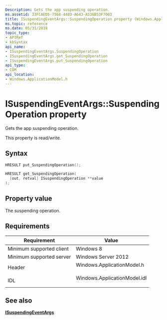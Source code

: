 ```yaml
---
Description: Gets the app suspending operation.
ms.assetid: 33FCAED5-7568-4483-A643-A536B53F7003
title: ISuspendingEventArgs::SuspendingOperation property (Windows.ApplicationModel.h)
ms.topic: reference
ms.date: 05/31/2018
topic_type: 
- APIRef
- kbSyntax
api_name: 
- ISuspendingEventArgs.SuspendingOperation
- ISuspendingEventArgs.get_SuspendingOperation
- ISuspendingEventArgs.put_SuspendingOperation
api_type: 
- COM
api_location: 
- Windows.ApplicationModel.h
---
```


# ISuspendingEventArgs::SuspendingOperation property

Gets the app suspending operation.

This property is read/write.

## Syntax


```C++
HRESULT put_SuspendingOperation();

HRESULT get_SuspendingOperation(
  [out, retval] ISuspendingOperation **value
);
```



## Property value

The suspending operation.

## Requirements



| Requirement | Value |
|-------------------------------------|---------------------------------------------------------------------------------------------------------|
| Minimum supported client<br/> | Windows 8<br/>                                                                                    |
| Minimum supported server<br/> | Windows Server 2012<br/>                                                                          |
| Header<br/>                   | <dl> <dt>Windows.ApplicationModel.h</dt> </dl>   |
| IDL<br/>                      | <dl> <dt>Windows.ApplicationModel.idl</dt> </dl> |



## See also

<dl> <dt>

[**ISuspendingEventArgs**](isuspendingeventargs.md)
</dt> </dl>

 

 





